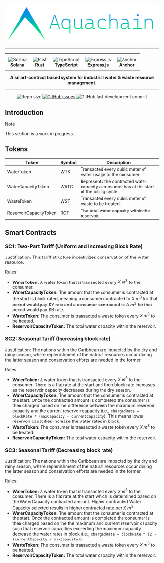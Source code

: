 ![Aquachain Logo](Aquachain.png)

-----

<div align="center"> 
<table style="border-collapse: collapse; text-align: center;"> <tr> <td style="padding: 10px;"> <img src="https://solana.com/src/img/branding/solanaLogoMark.png" alt="Solana" style="width:px; height:48px;"><br> <b>Solana</b> </td> <td style="padding: 10px;"> <img src="https://vectorified.com/images/rust-icon-15.png" alt="Rust" style="width:48px; height:48px;"><br> <b>Rust</b> </td> <td style="padding: 10px;"> <img src="https://img.icons8.com/color/48/typescript.png" alt="TypeScript" style="width:48px; height:48px;"><br> <b>TypeScript</b> </td> <td style="padding: 10px;"> <img src="https://nodejs.org/static/logos/jsIconGreen.svg" alt="Express.js" style="width:48px; height:48px;"><br> <b>Express.js</b> </td> <td style="padding: 10px;"> <img src="https://www.anchor-lang.com/_next/image?url=%2Flogo.png&w=48&q=100" alt="Anchor" style="width:48px; height:48px;"><br> <b>Anchor</b> </td> </tr> </table> </div>

<p align = "center">
<b>A smart-contract based system for industrial water & waste resource management.</b>
</p>

-----

<p align="center">
  <img src="https://img.shields.io/github/repo-size/intelligent-systems-lab-org/Aquachain?style=for-the-badge&color=green&logo=github" alt="Repo size">
  <a href="https://github.com/intelligent-systems-lab-org/Aquachain/issues">
    <img src="https://img.shields.io/github/issues/intelligent-systems-lab-org/Aquachain?style=for-the-badge&logo=github" alt="GitHub issues">
  </a>
  <img src="https://img.shields.io/github/last-commit/intelligent-systems-lab-org/Aquachain/main?style=for-the-badge&logo=github"
  alt="GitHub last development commit">
</p>

## Introduction

> [!NOTE]  
> This section is a work in progress.

## Tokens

| Token | Symbol | Description |
|---|---|---|
| WaterToken | WTK | Transacted every cubic meter of water usage to the consumer. |
| WaterCapacityToken | WATC | Represents the contracted water capacity a consumer has at the start of the billing cycle. |
| WasteToken | WST | Transacted every cubic meter of waste to be treated. |
| ReservoirCapacityToken | RCT | The total water capacity within the reservoir. |

## Smart Contracts

### SC1: Two-Part Tariff (Uniform and Increasing Block Rate)
Justification: This tariff structure incentivizes conservation of the water resource.

Rules: 	
- **WaterToken:** A water token that is transacted every $X\ m^3$ to the consumer.
- **WaterCapacityToken:** The amount that the consumer is contracted at the start is block rated, meaning a consumer contracted to $X \ m^3$ for that period would pay $Y rate and a consumer contracted to $A \ m^3$ for that period would pay $B rate.
- **WasteToken:** The consumer is transacted a waste token every $X \ m^3$ to be treated.
- **ReservoirCapacityToken:** The total water capacity within the reservoir.


### SC2: Seasonal Tariff (Increasing block rate)
Justification: The nations within the Caribbean are impacted by the dry and rainy season, where replenishment of the natural resources occur during the latter season and conservation efforts are needed in the former.

Rules: 	
- **WaterToken:** A water token that is transacted every $X \ m^3$ to the consumer. There is a flat rate at the start and then block rate increases as the reservoir capacity decreases during the dry season.
- **WaterCapacityToken:** The amount that the consumer is contracted at the start. Once the contracted amount is completed the consumer is then charged based on the difference between the maximum reservoir capacity and the current reservoir capacity (i.e., `chargedRate = blockRate * (maxCapacity - currentCapacity`). This means lower reservoir capacities increase the water rates in block.
- **WasteToken:** The consumer is transacted a waste token every $X \ m^3$ to be treated.
- **ReservoirCapacityToken:** The total water capacity within the reservoir.

### SC3: Seasonal Tariff (Decreasing block rate)
Justification: The nations within the Caribbean are impacted by the dry and rainy season, where replenishment of the natural resources occur during the latter season and conservation efforts are needed in the former.

Rules: 	
- **WaterToken:** A water token that is transacted every $X \ m^3$ to the consumer. There is a flat rate at the start which is determined based on the WaterCapacity contracted amount. Higher contracted Water Capacity selected results in higher contracted rate per $X \ m^3$.
- **WaterCapacityToken:** The amount that the consumer is contracted at the start. Once the contracted amount is completed the consumer is then charged based on the the maximum and current reservoir capacity such that reservoir capacities exceeding the maximum capacity decrease the water rates in block (i.e., `chargedRate = blockRate * (2 - (currentCapacity / maxCapacity)`). 
- **WasteToken:** The consumer is transacted a waste token every $X\ m^3$ to be treated.
- **ReservoirCapacityToken:** The total water capacity within the reservoir.